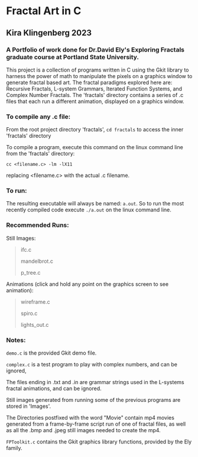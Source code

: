# Fractal Art in C

## Kira Klingenberg 2023

### A Portfolio of work done for Dr.David Ely's Exploring Fractals graduate course at Portland State University.

This project is a collection of programs written in C using the Gkit library to harness the power of math to manipulate the pixels on a graphics window to generate fractal based art.
The fractal paradigms explored here are: Recursive Fractals, L-system Grammars, Iterated Function Systems, and Complex Number Fractals.
The 'fractals' directory contains a series of .c files that each run a different animation, displayed on a graphics window.

### To compile any .c file:

From the root project directory 'fractals', ```cd fractals``` to access the inner 'fractals' directory

To compile a program, execute this command on the linux command line from the 'fractals' directory: 

```cc <filename.c> -lm -lX11```

replacing <filename.c> with the actual .c filename.

### To run:

The resulting executable will always be named: ```a.out```. So to run the most recently compiled code execute ```./a.out``` on the linux command line.

### Recommended Runs:

Still Images:
>ifc.c
> 
>mandelbrot.c
> 
>p_tree.c

Animations (click and hold any point on the graphics screen to see animation):
>wireframe.c
> 
>spiro.c
> 
>lights_out.c

### Notes:

```demo.c``` is the provided Gkit demo file.

```complex.c``` is a test program to play with complex numbers, and can be ignored,

The files ending in .txt and .in are grammar strings used in the L-systems fractal animations, and can be ignored.

Still images generated from running some of the previous programs are stored in 'Images'.

The Directories postfixed with the word "Movie" contain mp4 movies generated from a frame-by-frame script run of one of fractal files, as well as all the .bmp and .jpeg still images needed to create the mp4.

```FPToolkit.c``` contains the Gkit graphics library functions, provided by the Ely family. 